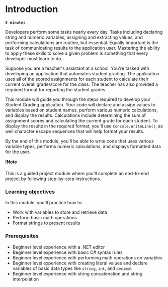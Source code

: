 # Introduction

**`5 minutes`**

Developers perform some tasks nearly every day. Tasks including declaring string and numeric variables, assigning and extracting values, and performing calculations are routine, but essential. Equally important is the task of communicating results to the application user. Mastering the ability to apply these skills to solve a given problem is something that every developer must learn to do.

Suppose you are a teacher's assistant at a school. You're tasked with developing an application that automates student grading. The application uses all of the scored assignments for each student to calculate their current overall grade/score for the class. The teacher has also provided a required format for reporting the student grades.

This module will guide you through the steps required to develop your Student Grading application. Your code will declare and assign values to variables based on student names, perform various numeric calculations, and display the results. Calculations include determining the sum of assignment scores and calculating the current grade for each student. To display the results in the required format, you'll use `Console.WriteLine()`, as well character escape sequences that will help format your results.

By the end of this module, you'll be able to write code that uses various variable types, performs numeric calculations, and displays formatted data for the user.


❗**Note**


This is a guided project module where you'll complete an end-to-end project by following step-by-step instructions. 

### Learning objectives

In this module, you'll practice how to:

- Work with variables to store and retrieve data
- Perform basic math operations
- Format strings to present results

### Prerequisites

- Beginner level experience with a .NET editor
- Beginner level experience with basic C# syntax rules
- Beginner level experience with performing math operations on variables
- Beginner level experience with creating literal values and declare variables of basic data types like `string`, `int`, and `decimal`
- Beginner level experience with string concatenation and string interpolation

